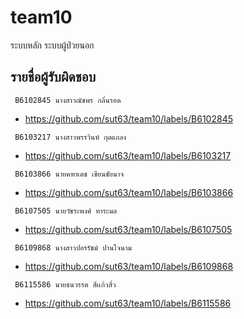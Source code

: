 # team10

   ระบบหลัก ระบบผู้ป่วยนอก

## รายชื่อผู้รับผิดชอบ 

```
 B6102845 นางสาวณัชพร กลิ่นรอด
```
* https://github.com/sut63/team10/labels/B6102845
```
 B6103217 นางสาวพรรวินท์ กุดแถลง    
```
* https://github.com/sut63/team10/labels/B6103217
```
 B6103866 นายคฑาเดช เขียนชัยนาจ   
```
* https://github.com/sut63/team10/labels/B6103866
```
 B6107505 นายวัชระพงศ์ ทาระมล  
```
* https://github.com/sut63/team10/labels/B6107505
```
 B6109868 นางสาวปอรรัชม์ ปานใจนาม      
```
* https://github.com/sut63/team10/labels/B6109868
```
 B6115586 นายธนวรรต สีเเก้วสิ่ว          
```
* https://github.com/sut63/team10/labels/B6115586
